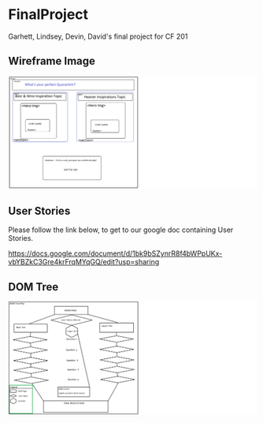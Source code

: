 # FinalProject
Garhett, Lindsey, Devin, David's final project for CF 201

## Wireframe Image

![wireframe](images/WireFramefor201Final.png)

## User Stories

Please follow the link below, to get to our google doc containing User Stories.

https://docs.google.com/document/d/1bk9bSZynrR8f4bWPpUKx-vbYBZkC3Gre4krFrqMYqGQ/edit?usp=sharing

## DOM Tree

![DOMtree](images/DOMTreePlanfor201Final.png)